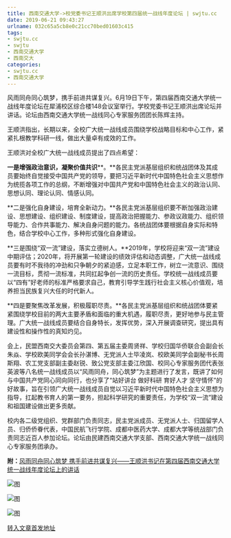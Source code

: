 ```yaml
---
title: 西南交通大学->校党委书记王顺洪出席学校第四届统一战线年度论坛 | swjtu.cc
date: 2019-06-21 09:43:27
urlname: 032c65a5cb8e0c21cc70bed01603c415
tags: 
- swjtu.cc
- swjtu
- 西南交通大学
- 西南交大
categories:
- swjtu.cc
- 西南交通大学
---
```



风雨同舟同心筑梦，携手前进共谋复兴。6月19日下午，第四届西南交通大学统一战线年度论坛在犀浦校区综合楼148会议室举行。学校党委书记王顺洪出席论坛并讲话。论坛由西南交通大学统一战线同心专家服务团团长陈辉主持。

王顺洪指出，长期以来，全校广大统一战线成员围绕学校战略目标和中心工作，紧紧扎根教学科研一线，做出大量卓有成效的工作。

王顺洪对全校广大统一战线成员提出了四点希望：

**一是增强政治意识，凝聚价值共识****。**各民主党派基层组织和统战团体及其成员要始终自觉接受中国共产党的领导，要把习近平新时代中国特色社会主义思想作为统揽各项工作的总纲，不断增强对中国共产党和中国特色社会主义的政治认同、思想认同、理论认同、情感认同。

**二是强化自身建设，培育全新动力。**各民主党派基层组织要不断加强政治建设、思想建设、组织建设、制度建设，提高政治把握能力、参政议政能力、组织领导能力、合作共事能力、解决自身问题的能力。各统战团体要根据自身实际和特色，结合学校中心工作，多种形式强化自身建设。

**三是围绕“双一流”建设，落实立德树人。**2019年，学校将迎来“双一流”建设中期评估；2020年，将开展第一轮建设的绩效评估和动态调整，广大统一战线成员要有时不我待的冲劲和只争朝夕的紧迫感，立足本职工作，树立一流意识、围绕一流目标，贯彻一流标准，共同扛起争创一流的历史责任。学校统一战线成员要以“四有”好老师的标准严格要求自己，教育引导学生践行社会主义核心价值观，培养担当民族复兴大任的时代新人。

**四是要聚焦改革发展，积极履职尽责。**各民主党派基层组织和统战团体要紧紧围绕学校目前的两大主要矛盾和面临的重大机遇，履职尽责，更好地参与民主管理。广大统一战线成员要结合自身特长，发挥优势，深入开展调查研究，提出具有建设性和操作性的真知灼见。

会上，民盟西南交大委员会第四、第五届主委周贤祥、学校归国华侨联合会副会长朱焱、学校欧美同学会会长孙湛博、无党派人士毕凌岚、校欧美同学会副秘书长周斯翔、农工党支部副主委赵锐、致公党支部主委江欣国、校同心专家服务团代表张英波等八名统一战线成员以“风雨同舟，同心筑梦”为主题进行了发言，既讲了如何与中国共产党同心同向同行，也分享了“站好讲台 做好科研 育好人才 坚守情怀”的好故事，旨在引领广大统一战线成员自觉以习近平新时代中国特色社会主义思想为指导，扛起教书育人的第一要务，担起科学研究的重要责任，为学校“双一流”建设和祖国建设做出更多贡献。

校内各二级党组织、党群部门负责同志，民主党派成员、无党派人士、归国留学人员、归侨侨眷代表，中国民航飞行学院、成都中医药大学、成都大学等统战部门负责同志近百人参加论坛。论坛由民建西南交通大学支部、西南交通大学统一战线同心专家服务团承办。

**附：**[风雨同舟同心筑梦 携手前进共谋复兴——王顺洪书记在第四届西南交通大学统一战线年度论坛上的讲话](https://news.swjtu.edu.cn/shownews-18580.shtml)



![图](https://news.swjtu.edu.cn/upload/201906/20/201906201925451974.jpg)

![图](https://news.swjtu.edu.cn/upload/201906/20/201906201925241552.jpg)

![图](https://news.swjtu.edu.cn/upload/201906/20/201906201925062042.jpg)

[转入文章首发地址](https://news.swjtu.edu.cn/shownews-18579.shtml)